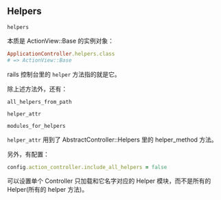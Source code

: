 ## Helpers

```
helpers
```

本质是 ActionView::Base 的实例对象：

```ruby
ApplicationController.helpers.class
# => ActionView::Base
```

rails 控制台里的 `helper` 方法指的就是它。

除上述方法外，还有：

```
all_helpers_from_path

helper_attr

modules_for_helpers
```

`helper_attr` 用到了 AbstractController::Helpers 里的 helper_method 方法。

另外，有配置：

```ruby
config.action_controller.include_all_helpers = false
```

可以设置单个 Controller 只加载和它名字对应的 Helper 模块，而不是所有的 Helper(所有的 helper 方法)。
